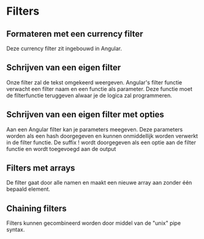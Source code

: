 # Filters

## Formateren met een currency filter

Deze currency filter zit ingebouwd in Angular.

## Schrijven van een eigen filter

Onze filter zal de tekst omgekeerd weergeven. Angular's filter
functie verwacht een filter naam en een functie als parameter. Deze functie moet 
de filterfunctie teruggeven alwaar je de logica zal programmeren.

## Schrijven van een eigen filter met opties

Aan een Angular filter kan je parameters meegeven. Deze parameters worden als een hash doorgegeven en kunnen 
onmiddellijk worden verwerkt in de filter functie.
De suffix ! wordt doorgegeven als een optie aan de filter functie en wordt toegevoegd aan de output

## Filters met arrays

De filter gaat door alle namen en maakt een nieuwe array aan zonder één bepaald element.

## Chaining filters

Filters kunnen gecombineerd worden door middel van de "unix" pipe syntax.

